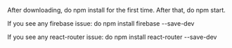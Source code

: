After downloading, do npm install for the first time. After that, do npm start.

If you see any firebase issue: do npm install firebase --save-dev

If you see any react-router issue: do npm install react-router --save-dev


